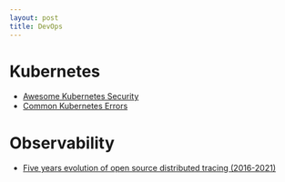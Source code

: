 ```yaml
---
layout: post
title: DevOps
---
```


# Kubernetes

- [Awesome Kubernetes Security](https://github.com/magnologan/awesome-k8s-security)
- [Common Kubernetes Errors](https://medium.com/nerd-for-tech/common-kubernetes-errors-made-by-beginners-274b50e18a01)

# Observability

- [Five years evolution of open source distributed tracing (2016-2021)](https://ploffay.medium.com/five-years-evolution-of-open-source-distributed-tracing-ec1c5a5dd1ac)

